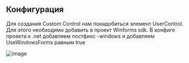 ## Конфигурация

Для создания Custom Control нам понадобиться элемент UserControl.
Для этого необходимо добавить в проект Winforms sdk.
В конфиге проекта к .net добавляем постфикс -windows и добавляем UseWindowsForms равным true

![image](https://github.com/artemgorbatuk/Example-Winforms-Custom-Control/assets/7283674/0bc332c6-0aa9-4e11-aa8f-874ecdd71e72)

